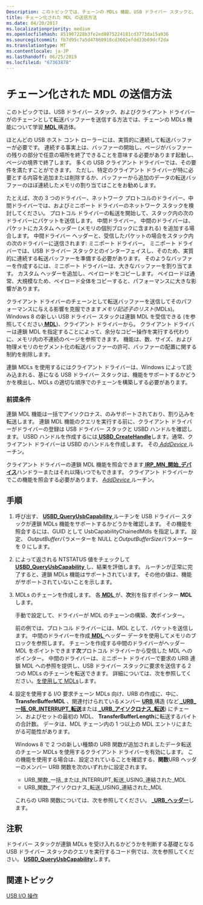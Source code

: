 ```yaml
---
Description: このトピックでは、チェーンの MDLs 機能、USB ドライバー スタックと、クライアント ドライバーが MDL 構造体のチェーンとして転送バッファーを送信する方法の詳細について学びます。
title: チェーン化された MDL の送信方法
ms.date: 04/20/2017
ms.localizationpriority: medium
ms.openlocfilehash: 851907228b3fe2ed8075224181cd3773da15a936
ms.sourcegitcommit: fb7d95c7a5d47860918cd3602efdd33b69dcf2da
ms.translationtype: MT
ms.contentlocale: ja-JP
ms.lasthandoff: 06/25/2019
ms.locfileid: "67363878"
---
```

# <a name="how-to-send-chained-mdls"></a>チェーン化された MDL の送信方法


このトピックでは、USB ドライバー スタック、およびクライアント ドライバーがのチェーンとして転送バッファーを送信する方法では、チェーンの MDLs 機能について学習[ **MDL** ](https://docs.microsoft.com/windows-hardware/drivers/ddi/content/wdm/ns-wdm-_mdl)構造体。

ほとんどの USB ホスト コント ローラーには、実質的に連続して転送バッファーが必要です。 連続する事実上は、バッファーの開始し、ページがバッファーの残りの部分で任意の場所を終了できることを意味する必要があります起動し、ページの境界で終了します。 多くの USB クライアント ドライバーでは、その要件を満たすことができます。 ただし、特定のクライアント ドライバーが特に必要とする内容を追加または削除するか、バッファーから追加のデータの転送バッファーのほぼ連続したメモリの割り当てはことをお勧めします。

たとえば、次の 3 つのドライバー、ネットワーク プロトコルのドライバー、中間ドライバーでは、およびミニポート ドライバーのネットワーク スタックを検討してください。 プロトコル ドライバーの転送を開始して、スタック内の次のドライバーにパケットを送信します。 中間ドライバー。 中間のドライバーは、パケットにカスタム ヘッダー (メモリの個別ブロックに含まれる) を追加する場合します。 中間ドライバー ヘッダーと、受信したパケットの場合をスタック内の次のドライバーに送信されます: ミニポート ドライバー。 ミニポート ドライバーでは、USB ドライバー スタックとのインターフェイスし、そのため、実質的に連続する転送バッファーを準備する必要があります。 そのようなバッファーを作成するには、ミニポート ドライバーは、大きなバッファーを割り当てます。 カスタム ヘッダーを追加し、ペイロードをコピーします。 ペイロードは通常、大規模なため、ペイロード全体をコピーすると、パフォーマンスに大きな影響があります。

クライアント ドライバーのチェーンとして転送バッファーを送信してそのパフォーマンスに与える影響を克服できます*メモリ記述子のリスト*(MDLs)。 Windows 8 の新しい USB ドライバー スタックは連鎖 MDL を受信できる (を参照してください[ **MDL**](https://docs.microsoft.com/windows-hardware/drivers/ddi/content/wdm/ns-wdm-_mdl))、クライアント ドライバーから。 クライアント ドライバーは連鎖 MDL を指定することによって、余分なコピー操作を実行する代わりに、メモリ内の不連続のページを参照できます。 機能は、数、サイズ、および物理メモリのセグメント化の転送バッファーの許可、バッファーの配置に関する制約を削除します。

連鎖 MDLs を使用するにはクライアント ドライバーは、Windows によって読み込まれる、基になる USB ドライバー スタックは、機能をサポートするかどうかを検出し、MDLs の適切な順序でのチェーンを構築しする必要があります。

### <a name="prerequisites"></a>前提条件

連鎖 MDL 機能は一括でアイソクロナス、のみサポートされており、割り込みを転送します。 連鎖 MDL 機能のクエリを実行する前に、クライアント ドライバーがドライバーの登録は USB ドライバー スタックと USBD ハンドルを確認します。 USBD ハンドルを作成するには[ **USBD\_CreateHandle**](https://docs.microsoft.com/windows-hardware/drivers/ddi/content/usbdlib/nf-usbdlib-usbd_createhandle)します。通常、クライアント ドライバーは USBD のハンドルを作成します。 その[ *AddDevice* ](https://docs.microsoft.com/windows-hardware/drivers/ddi/content/wdm/nc-wdm-driver_add_device)ルーチン。

クライアント ドライバーの連鎖 MDL 機能を照会できます[ **IRP\_MN\_開始\_デバイス**](https://docs.microsoft.com/windows-hardware/drivers/kernel/irp-mn-start-device)ハンドラーまたはそれ以降いつでもできます。 クライアント ドライバーかでこの機能を照会する必要があります、 [ *AddDevice* ](https://docs.microsoft.com/windows-hardware/drivers/ddi/content/wdm/nc-wdm-driver_add_device)ルーチン。

<a name="instructions"></a>手順
------------

1.  呼び出す、 [ **USBD\_QueryUsbCapability** ](https://docs.microsoft.com/previous-versions/windows/hardware/drivers/hh406230(v=vs.85))ルーチンを USB ドライバー スタックが連鎖 MDLs 機能をサポートするかどうかを確認します。 その機能を照会するには、GUID として UsbCapabilityChainedMdls を指定します。 設定、 *OutputBuffer*パラメーターを NULL と*OutputBufferSize*パラメーターを 0 にします。
2.  によって返される NTSTATUS 値をチェックして[ **USBD\_QueryUsbCapability** ](https://docs.microsoft.com/previous-versions/windows/hardware/drivers/hh406230(v=vs.85))し、結果を評価します。 ルーチンが正常に完了すると、連鎖 MDLs 機能はサポートされています。 その他の値は、機能がサポートされていないことを示します。
3.  MDLs のチェーンを作成します。 各[ **MDL** ](https://docs.microsoft.com/windows-hardware/drivers/ddi/content/wdm/ns-wdm-_mdl)が、**次**別を指すポインター **MDL**します。

    手動で設定して、ドライバーが MDL のチェーンの構築、**次**ポインター。

    前の例では、プロトコル ドライバーには、MDL として、パケットを送信します。 中間のドライバーを作成[ **MDL** ](https://docs.microsoft.com/windows-hardware/drivers/ddi/content/wdm/ns-wdm-_mdl)ヘッダー データを使用してメモリのブロックを参照します。 チェーンを作成する中間のドライバーがヘッダー MDL をポイントできます**次**プロトコル ドライバーから受信した MDL へのポインター。 中間のドライバーは、ミニポート ドライバーで要求の URB 連鎖 MDL への参照を提供し、USB ドライバー スタックに要求を送信する 2 つの MDLs のチェーンを転送できます。 詳細については、次を参照してください。[を使用して MDLs](https://docs.microsoft.com/windows-hardware/drivers/kernel/using-mdls)します。

4.  設定を使用する I/O 要求チェーン MDLs 向け、URB の作成に、中に、 **TransferBufferMDL** 、関連付けられているメンバー [ **URB** ](https://docs.microsoft.com/windows-hardware/drivers/ddi/content/usb/ns-usb-_urb)構造 (など[ **\_URB\_一括\_OR\_INTERRUPT\_転送**](https://docs.microsoft.com/windows-hardware/drivers/ddi/content/usb/ns-usb-_urb_bulk_or_interrupt_transfer)または[  **\_URB\_アイソクロナス\_転送**](https://docs.microsoft.com/windows-hardware/drivers/ddi/content/usb/ns-usb-_urb_isoch_transfer)) にチェーン、およびセットの最初の MDL、 **TransferBufferLength**に転送するバイトの合計数。 データは、MDL チェーン内の 1 つ以上の MDL エントリにまたがる可能性があります。

    Windows 8 で 2 つの新しい種類の URB 関数が追加されましたデータ転送のチェーン MDLs を使用するクライアント ドライバーを有効にします。 この機能を使用する場合は、設定されていることを確認する、**関数**URB ヘッダーのメンバー URB 関数を次のいずれかに設定されます。

    -   URB\_関数\_一括\_または\_INTERRUPT\_転送\_USING\_連結された\_MDL
    -   URB\_関数\_アイソクロナス\_転送\_USING\_連結された\_MDL

    これらの URB 関数については、次を参照してください。 [  **\_URB\_ヘッダー**](https://docs.microsoft.com/windows-hardware/drivers/ddi/content/usb/ns-usb-_urb_header)します。

<a name="remarks"></a>注釈
-------

ドライバー スタックが連鎖 MDLs を受け入れるかどうかを判断する基礎となる USB ドライバー スタックのクエリを実行するコード例では、次を参照してください。 [ **USBD\_QueryUsbCapability**](https://docs.microsoft.com/previous-versions/windows/hardware/drivers/hh406230(v=vs.85))します。

## <a name="related-topics"></a>関連トピック
[USB I/O 操作](usb-device-i-o.md)  



